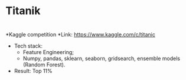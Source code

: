 # Titanik<h1>
*Kaggle competition
*Link: https://www.kaggle.com/c/titanic
  * Tech stack: 
    * Feature Engineering;
    * Numpy, pandas, sklearn, seaborn, gridsearch, ensemble models (Random Forest).
  * Result: Top 11%


